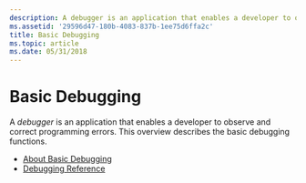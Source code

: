 ```yaml
---
description: A debugger is an application that enables a developer to observe and correct programming errors. This overview describes the basic debugging functions.
ms.assetid: '29596d47-180b-4083-837b-1ee75d6ffa2c'
title: Basic Debugging
ms.topic: article
ms.date: 05/31/2018
---
```


# Basic Debugging

A *debugger* is an application that enables a developer to observe and correct programming errors. This overview describes the basic debugging functions.

-   [About Basic Debugging](about-basic-debugging.md)
-   [Debugging Reference](debugging-reference.md)

 

 



